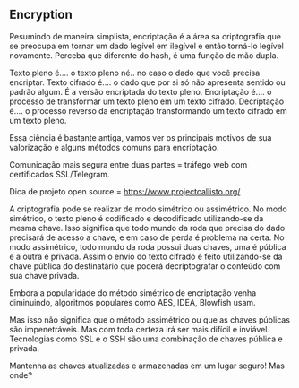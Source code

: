 ## Encryption
Resumindo de maneira simplista, encriptação é a área sa criptografia que se preocupa em tornar um dado legível em ilegível e então torná-lo legível novamente. Perceba que diferente do hash, é uma função de mão dupla.

Texto pleno é.... o texto pleno né.. no caso o dado que você precisa encriptar. 
Texto cifrado é.... o dado que por si só não apresenta sentido ou padrão algum. É a versão encriptada do texto pleno.
Encriptação é.... o processo de transformar um texto pleno em um texto cifrado.
Decriptação é.... o processo reverso da encriptação transformando um texto cifrado em um texto pleno.

Essa ciência é bastante antiga, vamos ver os principais motivos de sua valorização e alguns métodos comuns para encriptação.

Comunicação mais segura entre duas partes = tráfego web com certificados SSL/Telegram.

Dica de projeto open source = https://www.projectcallisto.org/

A criptografia pode se realizar de modo simétrico ou assimétrico.
No modo simétrico, o texto pleno é codificado e decodificado utilizando-se da mesma chave. Isso significa que todo mundo da roda que precisa do dado precisará de acesso a chave, e em caso de perda é problema na certa.
No modo assimétrico, todo mundo da roda possui duas chaves, uma é pública e a outra é privada. Assim o envio do texto cifrado é feito utilizando-se da chave pública do destinatário que poderá decriptografar o conteúdo com sua chave privada. 

Embora a popularidade do método simétrico de encriptação venha diminuindo, algoritmos populares como AES, IDEA, Blowfish usam.

Mas isso não significa que o método assimétrico ou que as chaves públicas são impenetráveis. Mas com toda certeza irá ser mais difícil e inviável. Tecnologias como SSL e o SSH são uma combinação de chaves pública e privada.

Mantenha as chaves atualizadas e armazenadas em um lugar seguro! Mas onde?
